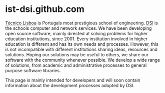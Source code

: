 ist-dsi.github.com
==================

[Técnico Lisboa](http://www.ist.utl.pt) is Portugals most prestigious school of engineering. [DSI](http://dsi.ist.utl.pt) is the schools computer and network services. We have been developing open source software, mainly directed at solving problems for higher education institutions, since 2001. Every institution involved in higher education is different and has its own needs and processes. However, this is not incompatible with different institutions sharing ideas, resources and solutions. Hoping our solutions may be useful to others, we share our software with the community whenever possible. We develop a wide range of solutions, from academic and administrative processes to general purpose software libraries.

This page is mainly intended for developers and will soon contain information about the development processes adopted by DSI.
